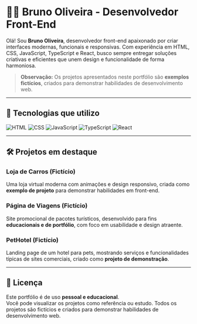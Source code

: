 # 👨‍💻 Bruno Oliveira - Desenvolvedor Front-End

Olá! Sou **Bruno Oliveira**, desenvolvedor front-end apaixonado por criar interfaces modernas, funcionais e responsivas. Com experiência em HTML, CSS, JavaScript, TypeScript e React, busco sempre entregar soluções criativas e eficientes que unem design e funcionalidade de forma harmoniosa.

> **Observação:** Os projetos apresentados neste portfólio são **exemplos fictícios**, criados para demonstrar habilidades de desenvolvimento web.

---

## 🚀 Tecnologias que utilizo

![HTML](https://cdn.jsdelivr.net/gh/devicons/devicon/icons/html5/html5-original.svg)
![CSS](https://cdn.jsdelivr.net/gh/devicons/devicon/icons/css3/css3-original.svg)
![JavaScript](https://cdn.jsdelivr.net/gh/devicons/devicon/icons/javascript/javascript-original.svg)
![TypeScript](https://cdn.jsdelivr.net/gh/devicons/devicon/icons/typescript/typescript-original.svg)
![React](https://cdn.jsdelivr.net/gh/devicons/devicon/icons/react/react-original.svg)

---

## 🛠️ Projetos em destaque

### Loja de Carros (Fictício)
Uma loja virtual moderna com animações e design responsivo, criada como **exemplo de projeto** para demonstrar habilidades em front-end.

### Página de Viagens (Fictício)
Site promocional de pacotes turísticos, desenvolvido para fins **educacionais e de portfólio**, com foco em usabilidade e design atraente.

### PetHotel (Fictício)
Landing page de um hotel para pets, mostrando serviços e funcionalidades típicas de sites comerciais, criado como **projeto de demonstração**.

---

## 📄 Licença

Este portfólio é de uso **pessoal e educacional**.  
Você pode visualizar os projetos como referência ou estudo. Todos os projetos são fictícios e criados para demonstrar habilidades de desenvolvimento web.
